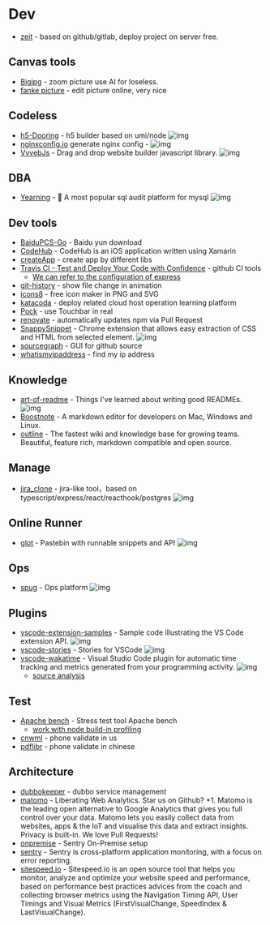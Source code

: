 # Dev

- [zeit](https://zeit.co/dashboard) - based on github/gitlab, deploy project on server free.

## Canvas tools

- [Bigjpg](https://bigjpg.com/) - zoom picture use AI for loseless.
- [fanke picture](https://kt.fkw.com/) - edit picture online, very nice

## Codeless

- [h5-Dooring](https://github.com/MrXujiang/h5-Dooring) - h5 builder based on umi/node ![img](https://img.shields.io/github/stars/MrXujiang/h5-Dooring)
- [nginxconfig.io](https://github.com/digitalocean/nginxconfig.io) generate nginx config - ![img](https://img.shields.io/github/stars/digitalocean/nginxconfig.io)
- [VvvebJs](https://github.com/givanz/VvvebJs) - Drag and drop website builder javascript library. ![img](https://img.shields.io/github/stars/givanz/VvvebJs)


## DBA

- [Yearning](https://github.com/cookieY/Yearning) - <g-emoji class="g-emoji" alias="whale" fallback-src="https://github.githubassets.com/images/icons/emoji/unicode/1f433.png">🐳</g-emoji> A most popular sql audit platform for mysql ![img](https://img.shields.io/github/stars/cookieY/Yearning)

## Dev tools

- [BaiduPCS-Go](https://github.com/iikira/BaiduPCS-Go) - Baidu yun download
- [CodeHub](https://github.com/CodeHubApp/CodeHub) - CodeHub is an iOS application written using Xamarin
- [createApp](https://createapp.dev/) - create app by different libs
- [Travis CI - Test and Deploy Your Code with Confidence](https://travis-ci.org/) - github CI tools
    - [We can refer to the configuration of express](https://github.com/FunnyLiu/express/blob/master/.travis.yml)
- [git-history](https://github.com/pomber/git-history/) - show file change in animation
- [icons8](https://icons8.cn/icons) - free icon maker in PNG and SVG
- [katacoda](https://www.katacoda.com/learn) - deploy related cloud host operation learning platform
- [Pock](https://github.com/pigigaldi/Pock) - use Touchbar in real
- [renovate](https://github.com/marketplace/renovate) - automatically updates npm via Pull Request
- [SnappySnippet](https://github.com/kdzwinel/SnappySnippet) - Chrome extension that allows easy extraction of CSS and HTML from selected element. ![img](https://img.shields.io/github/stars/kdzwinel/SnappySnippet)
- [sourcegraph](https://about.sourcegraph.com/) - GUI for github source
- [whatismyipaddress](https://whatismyipaddress.com/) - find my ip address

## Knowledge
- [art-of-readme](https://github.com/noffle/art-of-readme) - Things I've learned about writing good READMEs. ![img](https://img.shields.io/github/stars/noffle/art-of-readme)
- [Boostnote](https://github.com/BoostIO/Boostnote/) - A markdown editor for developers on Mac, Windows and Linux.
- [outline](https://github.com/outline/outline) - The fastest wiki and knowledge base for growing teams. Beautiful, feature rich, markdown compatible and open source.

## Manage

- [jira_clone](https://github.com/oldboyxx/jira_clone) - jira-like tool，based on typescript/express/react/reacthook/postgres ![img](https://img.shields.io/github/stars/oldboyxx/jira_clone)

## Online Runner

- [glot](https://github.com/prasmussen/glot) - Pastebin with runnable snippets and API ![img](https://img.shields.io/github/stars/prasmussen/glot)

## Ops

- [spug](https://github.com/openspug/spug) - Ops platform ![img](https://img.shields.io/github/stars/openspug/spug)

## Plugins

- [vscode-extension-samples](https://github.com/Microsoft/vscode-extension-samples) - Sample code illustrating the VS Code extension API. ![img](https://img.shields.io/github/stars/Microsoft/vscode-extension-samples)
- [vscode-stories](https://github.com/benawad/vscode-stories) - Stories for VSCode ![img](https://img.shields.io/github/stars/benawad/vscode-stories)
- [vscode-wakatime](https://github.com/wakatime/vscode-wakatime) - Visual Studio Code plugin for automatic time tracking and metrics generated from your programming activity. ![img](https://img.shields.io/github/stars/wakatime/vscode-wakatime)
    - [source analysis](https://github.com/FunnyLiu/vscode-wakatime/tree/readsource)

## Test

- [Apache bench](https://httpd.apache.org/docs/2.4/programs/ab.html) - Stress test tool Apache bench
    - [work with node build-in profiling](https://nodejs.org/zh-cn/docs/guides/simple-profiling/)
- [cnwml](https://www.cnwml.com/free-sms-online/12055094535.html) - phone validate in us
- [pdflibr](https://pdflibr.com) - phone validate in chinese


## Architecture

- [dubbokeeper](https://github.com/dubboclub/dubbokeeper) - dubbo service management
- [matomo](https://github.com/matomo-org/matomo) - Liberating Web Analytics. Star us on Github? +1. Matomo is the leading open alternative to Google Analytics that gives you full control over your data. Matomo lets you easily collect data from websites, apps &amp; the IoT and visualise this data and extract insights. Privacy is built-in. We love Pull Requests!
- [onpremise](https://github.com/getsentry/onpremise) - Sentry On-Premise setup
- [sentry](https://github.com/getsentry/sentry) - Sentry is cross-platform application monitoring, with a focus on error reporting.
- [sitespeed.io](https://github.com/sitespeedio/sitespeed.io) - Sitespeed.io is an open source tool that helps you monitor, analyze and optimize your website speed and performance, based on performance best practices advices from the coach and collecting browser metrics using the Navigation Timing API, User Timings and Visual Metrics (FirstVisualChange, SpeedIndex &amp; LastVisualChange).

